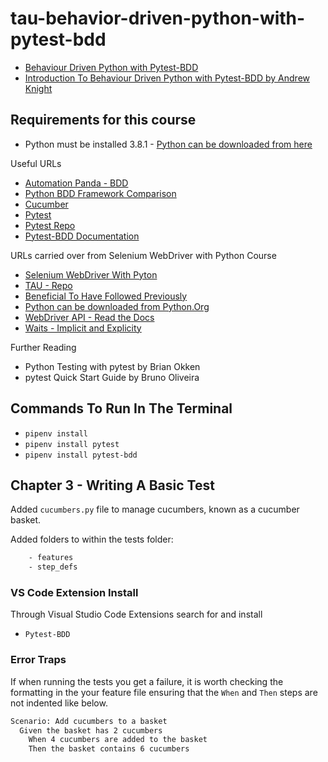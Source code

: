 # tau-behavior-driven-python-with-pytest-bdd

- [Behaviour Driven Python with Pytest-BDD](https://testautomationu.applitools.com/behavior-driven-python-with-pytest-bdd/)  
- [Introduction To Behaviour Driven Python with Pytest-BDD by Andrew Knight](https://testautomationu.applitools.com/pytest-tutorial/)

## Requirements for this course

- Python must be installed 3.8.1 - [Python can be downloaded from here](https://www.python.org/downloads/)

Useful URLs

- [Automation Panda - BDD](https://automationpanda.com/bdd/)
- [Python BDD Framework Comparison](https://automationpanda.com/2019/04/02/python-bdd-framework-comparison/)
- [Cucumber](https://cucumber.io/)
- [Pytest](https://docs.pytest.org/en/latest/)
- [Pytest Repo](https://github.com/pytest-dev/pytest-bdd)
- [Pytest-BDD Documentation](https://pytest-bdd.readthedocs.io/en/stable/)

URLs carried over from Selenium WebDriver with Python Course

- [Selenium WebDriver With Pyton](https://testautomationu.applitools.com/selenium-webdriver-python-tutorial/)
- [TAU - Repo](https://github.com/AndyLPK247/tau-intro-selenium-py)
- [Beneficial To Have Followed Previously](https://testautomationu.applitools.com/python-tutorial/)
- [Python can be downloaded from Python.Org](https://www.python.org/downloads/)
- [WebDriver API - Read the Docs](https://selenium-python.readthedocs.io/api.html)
- [Waits - Implicit and Explicity](https://selenium-python.readthedocs.io/waits.html)



Further Reading

- Python Testing with pytest by Brian Okken
- pytest Quick Start Guide by Bruno Oliveira

## Commands To Run In The Terminal

- `pipenv install`
- `pipenv install pytest`
- `pipenv install pytest-bdd`

## Chapter 3 - Writing A Basic Test

Added `cucumbers.py` file to manage cucumbers, known as a cucumber basket.

Added folders to within the tests folder:

```bash
    - features
    - step_defs
```

### VS Code Extension Install

Through Visual Studio Code Extensions search for and install

- `Pytest-BDD`

### Error Traps

If when running the tests you get a failure, it is worth checking the formatting in the your feature file ensuring that the `When` and `Then` steps are not indented like below.

```bash
Scenario: Add cucumbers to a basket
  Given the basket has 2 cucumbers
    When 4 cucumbers are added to the basket
    Then the basket contains 6 cucumbers
```
